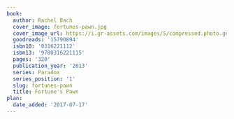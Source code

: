 ```yaml
---
book:
  author: Rachel Bach
  cover_image: fortunes-pawn.jpg
  cover_image_url: https://i.gr-assets.com/images/S/compressed.photo.goodreads.com/books/1375610325l/15790894._SX98_.jpg
  goodreads: '15790894'
  isbn10: '0316221112'
  isbn13: '9780316221115'
  pages: '320'
  publication_year: '2013'
  series: Paradox
  series_position: '1'
  slug: fortunes-pawn
  title: Fortune's Pawn
plan:
  date_added: '2017-07-17'
---
```

